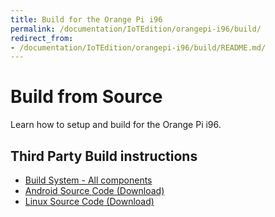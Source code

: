 ```yaml
---
title: Build for the Orange Pi i96 
permalink: /documentation/IoTEdition/orangepi-i96/build/
redirect_from:
- /documentation/IoTEdition/orangepi-i96/build/README.md/
---
```

# Build from Source

Learn how to setup and build for the Orange Pi i96.

## Third Party Build instructions

- [Build System - All components](https://github.com/orangepi-xunlong/OrangePi_Build)
- [Android Source Code (Download)](http://www.orangepi.org/downloadresources/orangepii96/orangepizeroplus2H5_3a42f5016c804d4a.html)
- [Linux Source Code (Download)](https://github.com/orangepi-xunlong)
